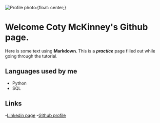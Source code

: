 ![Profile photo:](https://media-exp1.licdn.com/dms/image/C5603AQEGg4772GEa4Q/profile-displayphoto-shrink_200_200/0?e=1586995200&v=beta&t=sFnTlxdCwxynCcoNRgz0Uo-ADAE4iUkAMc6loBU8EKs){float: center;}
# Welcome Coty McKinney's Github page.

Here is some text using **Markdown**.  This is a __*practice*__ page filled out while going through the tutorial. 

## Languages used by me

- Python
- SQL

## Links
-[Linkedin page](https://www.linkedin.com/in/cotymckinney/)
-[Github profile](https://github.com/cotymckinney)

